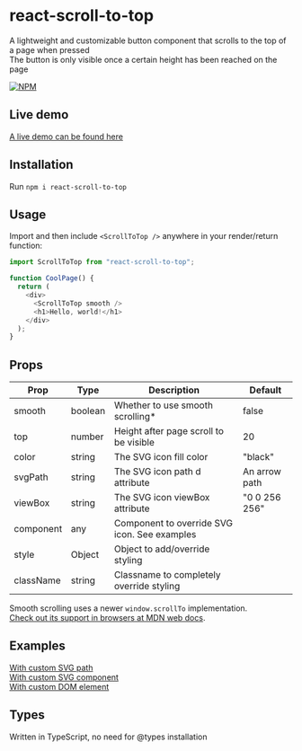 # react-scroll-to-top

A lightweight and customizable button component that scrolls to the top of a page when pressed  
The button is only visible once a certain height has been reached on the page

[![NPM](https://nodei.co/npm/react-scroll-to-top.png)](https://nodei.co/npm/react-scroll-to-top/)

## Live demo
[A live demo can be found here](https://codesandbox.io/s/react-scroll-to-top-demo-rmuvx?file=/src/App.js)

## Installation

Run `npm i react-scroll-to-top`

## Usage

Import and then include `<ScrollToTop />` anywhere in your render/return function:

```js
import ScrollToTop from "react-scroll-to-top";

function CoolPage() {
  return (
    <div>
      <ScrollToTop smooth />
      <h1>Hello, world!</h1>
    </div>
  );
}
```

## Props

| Prop      | Type    | Description                                  | Default       |
| --------- | ------- | -------------------------------------------- | ------------- |
| smooth    | boolean | Whether to use smooth scrolling*             | false         |
| top       | number  | Height after page scroll to be visible       | 20            |
| color     | string  | The SVG icon fill color                      | "black"       |
| svgPath   | string  | The SVG icon path d attribute                | An arrow path |
| viewBox   | string  | The SVG icon viewBox attribute               | "0 0 256 256" |
| component | any     | Component to override SVG icon. See examples |               |
| style     | Object  | Object to add/override styling               |               |
| className | string  | Classname to completely override styling     |               |

Smooth scrolling uses a newer `window.scrollTo` implementation.\
[Check out its support in browsers at MDN web docs](https://developer.mozilla.org/en-US/docs/Web/API/Window/scrollTo).

## Examples  
[With custom SVG path](https://codesandbox.io/s/react-scroll-to-top-svg-path-y2ztc?file=/src/App.js)  
[With custom SVG component](https://codesandbox.io/s/react-scroll-to-top-custom-svg-or74g?file=/src/App.js)  
[With custom DOM element](https://codesandbox.io/s/react-scroll-to-top-custom-dom-element-y7j0f?file=/src/App.js)  

## Types

Written in TypeScript, no need for @types installation
